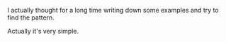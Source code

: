 I actually thought for a long time writing down some examples and try to find the pattern.

Actually it's very simple.
